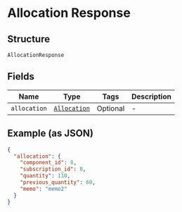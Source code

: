 
# Allocation Response

## Structure

`AllocationResponse`

## Fields

| Name | Type | Tags | Description |
|  --- | --- | --- | --- |
| `allocation` | [`Allocation`](../../doc/models/allocation.md) | Optional | - |

## Example (as JSON)

```json
{
  "allocation": {
    "component_id": 8,
    "subscription_id": 8,
    "quantity": 110,
    "previous_quantity": 60,
    "memo": "memo2"
  }
}
```

